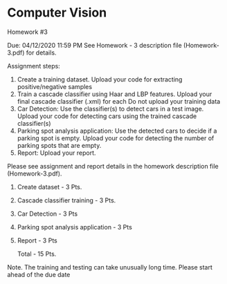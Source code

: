 # Computer Vision
Homework #3

Due: 04/12/2020 11:59 PM
See Homework - 3 description file (Homework-3.pdf) for details.

Assignment steps:
1.	Create a training dataset.
    Upload your code for extracting positive/negative samples 
2.	Train a cascade classifier using Haar and LBP features.
    Upload your final cascade classifier (.xml) for each
    Do not upload your training data
3.  Car Detection: Use the classifier(s) to detect cars in a test image.     
    Upload your code for detecting cars using the trained cascade classifier(s)
4.	Parking spot analysis application: Use the detected cars to decide if a parking spot is empty.
    Upload your code for detecting the number of parking spots that are empty.
5.  Report:
    Upload your report.
    
Please see assignment and report details in the homework description file (Homework-3.pdf).
    
1. Create dataset                         - 3 Pts.
2. Cascade classifier training            - 3 Pts.
3. Car Detection                          - 3 Pts
4. Parking spot analysis application      - 3 Pts
5. Report                                 - 3 Pts

    Total                                 - 15 Pts.
    
Note. The training and testing can take unusually long time. Please start ahead of the due date
   
